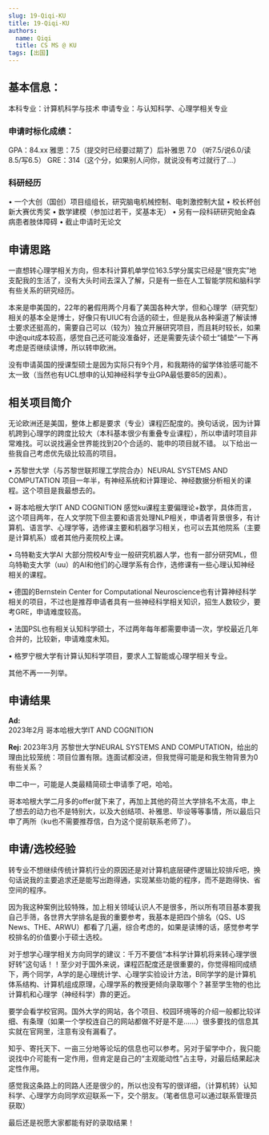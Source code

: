 ```yaml
---
slug: 19-Qiqi-KU
title: 19-Qiqi-KU
authors:
  name: Qiqi
  title: CS MS @ KU
tags: [出国]
---
```


## 基本信息：
本科专业：计算机科学与技术
申请专业：与认知科学、心理学相关专业

### 申请时标化成绩：
GPA：84.xx
雅思：7.5（提交时已经要过期了）后补雅思 7.0 （听7.5/说6.0/读8.5/写6.5）
GRE：314（这个分，如果别人问你，就说没有考过就行了...）

### 科研经历
• 一个大创（国创）项目组组长，研究脑电机械控制、电刺激控制大鼠
• 校长杯创新大赛优秀奖
• 数学建模（参加过若干，奖基本无）
• 另有一段科研研究帕金森病患者肢体障碍
• 截止申请时无论文

## 申请思路
一直想转心理学相关方向，但本科计算机单学位163.5学分属实已经是“很充实”地支配我的生活了，没有大头时间去深入了解，只是有一些在人工智能学院和脑科学有些关系的研究经历。

本来是申美国的，22年的暑假用两个月看了美国各种大学，但和心理学（研究型）相关的基本全是博士，好像只有UIUC有合适的硕士，但是我从各种渠道了解读博士要求还挺高的，需要自己可以（较为）独立开展研究项目，而且耗时较长，如果中途quit成本较高，感觉自己还可能没准备好，还是需要先读个硕士“铺垫”一下再考虑是否继续读博，所以转申欧洲。

没有申请英国的授课型硕士是因为实际只有9个月，和我期待的留学体验感可能不太一致（当然也有UCL想申的认知神经科学专业GPA最低要85的因素）。

## 相关项目简介
无论欧洲还是美国，整体上都是要求（专业）课程匹配度的。换句话说，因为计算机跨到心理学的跨度比较大（本科基本很少有重叠专业课程），所以申请时项目非常难找。可以说找遍全世界能找到20个合适的、能申的项目就不错。
以下给出一些我自己考虑优先级比较高的项目。

• 苏黎世大学（与苏黎世联邦理工学院合办）NEURAL SYSTEMS AND COMPUTATION
项目一年半，有神经系统和计算理论、神经数据分析相关的课程。这个项目是我最想去的。

• 哥本哈根大学IT AND COGNITION
感觉ku课程主要偏理论+数学，具体而言，这个项目两年，在人文学院下但主要和语言处理NLP相关，申请者背景很多，有计算机、语言学、心理学等，选修课主要和机器学习相关，也可以去其他院系（主要是计算机系）或者其他丹麦院校上课。

• 乌特勒支大学AI
大部分院校AI专业一般研究机器人学，也有一部分研究ML，但乌特勒支大学（uu）的AI和他们的心理学系有合作，选修课有一些心理认知神经相关的课程。

• 德国的Bernstein Center for Computational Neuroscience也有计算神经科学相关的项目，不过也是推荐申请者具有一些神经科学相关知识，招生人数较少，要考GRE，申请难度较高。

• 法国PSL也有相关认知科学硕士，不过两年每年都需要申请一次，学校最近几年合并的，比较新，申请难度未知。

• 格罗宁根大学有计算认知科学项目，要求人工智能或心理学相关专业。

其他不再一一列举。


## 申请结果

**Ad:**   
2023年2月 哥本哈根大学IT AND COGNITION

**Rej:**
2023年3月 苏黎世大学NEURAL SYSTEMS AND COMPUTATION，给出的理由比较笼统：项目位置有限。连面试都没进，但我觉得可能是和我生物背景为0有些关系？

申二中一，可能是人类最精简硕士申请季了吧，哈哈。

哥本哈根大学二月多的offer就下来了，再加上其他的荷兰大学排名不太高，申上了想去的动力也不是特别大，以及大创结项、补雅思、毕设等等事情，所以最后只申了两所（ku也不需要推荐信，白为这个提前联系老师了）。

## 申请/选校经验

转专业不想继续传统计算机行业的原因还是对计算机底层硬件逻辑比较排斥吧，换句话说我的主要追求还是能写出跑得通，实现某些功能的程序，而不是跑得快、省空间的程序。

因为我这种案例比较特殊，加上相关领域认识人不是很多，所以所有项目基本要我自己手筛，各世界大学排名是我的重要参考，我基本是把四个排名（QS、US News、THE、ARWU）都看了几遍，综合考虑的，如果是读博的话，感觉参考学校排名的价值要小于硕士选校。

对于想学心理学相关方向同学的建议：千万不要信“本科学计算机将来转心理学很好转”这句话！！至少对于国外来说，课程匹配度还是很重要的，你觉得相同成绩下，两个同学，A学的是心理统计学、心理学实验设计方法，B同学学的是计算机体系结构、计算机组成原理，心理学系的教授更倾向录取哪个？甚至学生物的也比计算机和心理学（神经科学）靠的更近。

要学会看学校官网。国外大学的网站，各个项目、校园环境等的介绍一般都比较详细、有条理（如果一个学校连自己的网站都做不好是不是......）很多要找的信息其实就在官网里，注意有没有漏看了。

知乎、寄托天下、一亩三分地等论坛的信息也可以参考。另对于留学中介，我只能说找中介可能有一定作用，但肯定是自己的“主观能动性”占主导，对最后结果起决定性作用。

感觉我这条路上的同路人还是很少的，所以也没有写的很详细，（计算机转）认知科学、心理学方向同学欢迎联系一下，交个朋友。（笔者信息可以通过联系管理员获取）

最后还是祝愿大家都能有好的录取结果！
